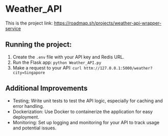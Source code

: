 # Weather_API

This is the project link: https://roadmap.sh/projects/weather-api-wrapper-service

## Running the project:

1. Create the `.env` file with your API key and Redis URL.
2. Run the Flask app:
    `python Weather_API.py`
3. Make a request to your API:
    `curl httm://127.0.0.1:5000/weather?city=Singapore`

## Additional Improvements

- Testing; Write unit tests to test the API logic, especially for caching and error handling.
- Dockerization: Use Docker to containerize the application for easy deployment.
- Monitoring: Set up logging and monitoring for your API to track usage and potential issues.
